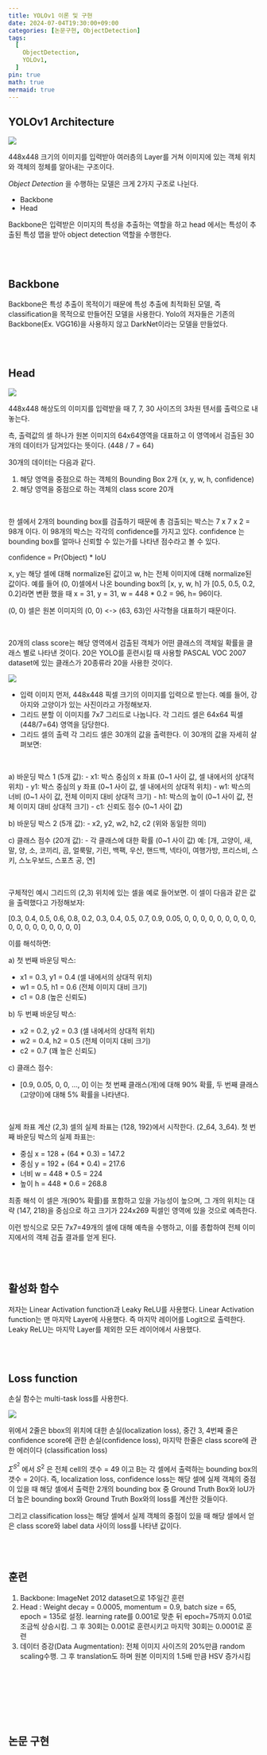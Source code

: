 ```yaml
---
title: YOLOv1 이론 및 구현
date: 2024-07-04T19:30:00+09:00
categories: [논문구현, ObjectDetection]
tags:
  [
	ObjectDetection,
    YOLOv1,
  ]
pin: true
math: true
mermaid: true
---
```


## YOLOv1 Architecture 

![](https://tera.dscloud.me:8080/Images/Models/Yolov1/1.png)

448x448 크기의 이미지를 입력받아 여러층의 Layer를 거쳐 이미지에 있는 객체 위치와 객체의 정체를 알아내는 구조이다. 

*Object Detection* 을 수행하는 모델은 크게 2가지 구조로 나뉜다.
- Backbone 
- Head 

Backbone은 입력받은 이미지의 특성을 추출하는 역할을 하고 head 에서는 특성이 추출된 특성 맵을 받아 object detection 역할을 수행한다. 

<br/>
<br/>

## Backbone 

Backbone은 특성 추출이 목적이기 때문에 특성 추출에 최적화된 모델, 즉 classification을 목적으로 만들어진 모델을 사용한다. 
Yolo의 저자들은 기존의 Backbone(Ex. VGG16)을 사용하지 않고 DarkNet이라는 모델을 만들었다. 

<br/>
<br/>

## Head 

![](https://tera.dscloud.me:8080/Images/Models/Yolov1/3.png)

448x448 해상도의 이미지를 입력받을 때 7, 7, 30 사이즈의 3차원 텐서를 출력으로 내놓는다.

측, 출력값의 셀 하나가 원본 이미지의 64x64영역을 대표하고 이 영역에서 검출된 30개의 데이터가 담겨있다는 뜻이다. (448 / 7 = 64)

30개의 데이터는 다음과 같다. 
1. 해당 영역을 중점으로 하는 객체의 Bounding Box 2개 (x, y, w, h, confidence)
2. 해당 영역을 중점으로 하는 객체의 class score 20개 

<br/>

한 셀에서 2개의 bounding box를 검출하기 때문에 총 검출되는 박스는 7 x 7 x 2 = 98개 이다. 
이 98개의 박스는 각각의 confidence를 가지고 있다. confidence 는 bounding box를 얼마나 신뢰할 수 있는가를 나타낸 점수라고 볼 수 있다. 

confidence = Pr(Object) * IoU

x, y는 해당 셀에 대해 normalize된 값이고 w, h는 전체 이미지에 대해 normalize된 값이다. 
예를 들어 (0, 0)셀에서 나온 bounding box의 [x, y, w, h] 가 [0.5, 0.5, 0.2, 0.2]라면 변환 했을 때 x = 31, y = 31, w = 448 * 0.2 = 96, h= 96이다.

(0, 0) 셀은 원본 이미지의 (0, 0) <-> (63, 63)인 사각형을 대표하기 때문이다. 

<br/>

20개의 class score는 해당 영역에서 검출된 객체가 어떤 클래스의 객체일 확률을 클래스 별로 나타낸 것이다. 20은 YOLO를 훈련시킬 때 사용할 PASCAL VOC 2007 dataset에 있는 클래스가 20종류라 20을 사용한 것이다. 

![](https://tera.dscloud.me:8080/Images/Models/Yolov1/4.png)


- 입력 이미지 먼저, 448x448 픽셀 크기의 이미지를 입력으로 받는다. 예를 들어, 강아지와 고양이가 있는 사진이라고 가정해보자.
- 그리드 분할 이 이미지를 7x7 그리드로 나눕니다. 각 그리드 셀은 64x64 픽셀(448/7=64) 영역을 담당한다.
- 그리드 셀의 출력 각 그리드 셀은 30개의 값을 출력한다. 이 30개의 값을 자세히 살펴보면:

<br/>

a) 바운딩 박스 1 (5개 값):
	- x1: 박스 중심의 x 좌표 (0~1 사이 값, 셀 내에서의 상대적 위치)
	- y1: 박스 중심의 y 좌표 (0~1 사이 값, 셀 내에서의 상대적 위치)
	- w1: 박스의 너비 (0~1 사이 값, 전체 이미지 대비 상대적 크기)
	- h1: 박스의 높이 (0~1 사이 값, 전체 이미지 대비 상대적 크기)
	- c1: 신뢰도 점수 (0~1 사이 값)

b) 바운딩 박스 2 (5개 값):
	- x2, y2, w2, h2, c2 (위와 동일한 의미)

c) 클래스 점수 (20개 값):
	- 각 클래스에 대한 확률 (0~1 사이 값) 예: [개, 고양이, 새, 말, 양, 소, 코끼리, 곰, 얼룩말, 기린, 백팩, 우산, 핸드백, 넥타이, 여행가방, 프리스비, 스키, 스노우보드, 스포츠 공, 연]

<br/>

구체적인 예시 그리드의 (2,3) 위치에 있는 셀을 예로 들어보면. 이 셀이 다음과 같은 값을 출력했다고 가정해보자:

[0.3, 0.4, 0.5, 0.6, 0.8, 0.2, 0.3, 0.4, 0.5, 0.7, 0.9, 0.05, 0, 0, 0, 0, 0, 0, 0, 0, 0, 0, 0, 0, 0, 0, 0, 0, 0, 0]


이를 해석하면:

a) 첫 번째 바운딩 박스:

- x1 = 0.3, y1 = 0.4 (셀 내에서의 상대적 위치)
- w1 = 0.5, h1 = 0.6 (전체 이미지 대비 크기)
- c1 = 0.8 (높은 신뢰도)

b) 두 번째 바운딩 박스:

- x2 = 0.2, y2 = 0.3 (셀 내에서의 상대적 위치)
- w2 = 0.4, h2 = 0.5 (전체 이미지 대비 크기)
- c2 = 0.7 (꽤 높은 신뢰도)

c) 클래스 점수:

- [0.9, 0.05, 0, 0, ..., 0] 이는 첫 번째 클래스(개)에 대해 90% 확률, 두 번째 클래스(고양이)에 대해 5% 확률을 나타낸다.

<br/>

실제 좌표 계산 (2,3) 셀의 실제 좌표는 (128, 192)에서 시작한다. (2_64, 3_64). 첫 번째 바운딩 박스의 실제 좌표는:

- 중심 x = 128 + (64 * 0.3) = 147.2
- 중심 y = 192 + (64 * 0.4) = 217.6
- 너비 w = 448 * 0.5 = 224
- 높이 h = 448 * 0.6 = 268.8

최종 해석 이 셀은 개(90% 확률)를 포함하고 있을 가능성이 높으며, 그 개의 위치는 대략 (147, 218)을 중심으로 하고 크기가 224x269 픽셀인 영역에 있을 것으로 예측한다.

이런 방식으로 모든 7x7=49개의 셀에 대해 예측을 수행하고, 이를 종합하여 전체 이미지에서의 객체 검출 결과를 얻게 된다.

<br/>
<br/>

## 활성화 함수

저자는 Linear Activation function과 Leaky ReLU를 사용했다. 
Linear Activation function는 맨 마지막 Layer에 사용했다. 즉 마지막 레이어를 Logit으로 출력한다. 
Leaky ReLU는 마지막 Layer를 제외한 모든 레이어에서 사용했다. 

<br/>
<br/>

## Loss function 

손실 함수는 multi-task loss를 사용한다. 

![](https://tera.dscloud.me:8080/Images/Models/Yolov1/2.png)

위에서 2줄은 bbox의 위치에 대한 손실(localization loss), 중간 3, 4번째 줄은 confidence score에 관한 손실(confidence loss), 마지막 한줄은 class score에 관한 에러이다 (classification loss)

$\Sigma ^{S^2}$ 에서 $S^2$ 은 전체 cell의 갯수 = 49 이고 B는 각 셀에서 출력하는 bounding box의 갯수 = 2이다. 
즉, localization loss, confidence loss는 해당 셀에 실제 객체의 중점이 있을 때 해당 셀에서 출력한 2개의 bounding box 중 Ground Truth Box와 IoU가 더 높은 bounding box와 Ground Truth Box와의 loss를 계산한 것들이다. 

그리고 classification loss는 해당 셀에서 실제 객체의 중점이 있을 때 해당 셀에서 얻은 class score와 label data 사이의 loss를 나타낸 값이다. 

<br/>
<br/>

## 훈련

1. Backbone: ImageNet 2012 dataset으로 1주일간 훈련 
2. Head : Weight decay = 0.0005, momentum = 0.9, batch size = 65, epoch = 135로 설정. learning rate를 0.001로 맞춘 뒤 epoch=75까지 0.01로 조금씩 상승시킴. 그 후 30회는 0.001로 훈련시키고 마지막 30회는 0.0001로 훈련 
3. 데이터 증강(Data Augmentation): 전체 이미지 사이즈의 20%만큼 random scaling수행. 그 후 translation도 하며 원본 이미지의 1.5배 만큼 HSV 증가시킴 


<br/>
<br/>
<br/>
<br/>
<br/>
<br/>

## 논문 구현 
